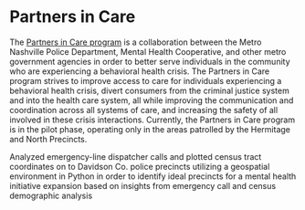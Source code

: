 # Partners in Care

The [Partners in Care program](https://www.nashville.gov/departments/police/executive-services/alternative-policing-strategies/partners-care) is a collaboration between the Metro Nashville Police Department, Mental Health Cooperative, and other metro government agencies in order to better serve individuals in the community who are experiencing a behavioral health crisis. The Partners in Care program strives to improve access to care for individuals experiencing a behavioral health crisis, divert consumers from the criminal justice system and into the health care system, all while improving the communication and coordination across all systems of care, and increasing the safety of all involved in these crisis interactions. Currently, the Partners in Care program is in the pilot phase, operating only in the areas patrolled by the Hermitage and North Precincts.

Analyzed emergency-line dispatcher calls and plotted census tract coordinates on to Davidson Co. police precincts utilizing a geospatial environment in Python in order to identify ideal precincts for a mental health initiative expansion based on insights from emergency call and census demographic analysis
